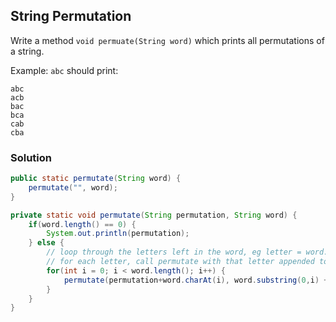 ## String Permutation

Write a method `void permuate(String word)` which prints all permutations of a string.

Example: `abc` should print:
```
abc
acb
bac
bca
cab
cba
```

### Solution

```java
public static permutate(String word) {
    permutate("", word);
}

private static void permutate(String permutation, String word) {
    if(word.length() == 0) {
        System.out.println(permutation);
    } else {
        // loop through the letters left in the word, eg letter = word.charAt(i)
        // for each letter, call permutate with that letter appended to the permutation and removed from the word 
        for(int i = 0; i < word.length(); i++) {
            permutate(permutation+word.charAt(i), word.substring(0,i) + word.substring(i+1));
        }
    }
}
```
